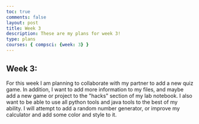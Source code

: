 ```yaml
---
toc: true
comments: false
layout: post
title: Week 3
description: These are my plans for week 3!
type: plans
courses: { compsci: {week: 3} }
---
```


## Week 3: 
For this week I am planning to collaborate with my partner to add a new quiz game. In addition, I want to add more information to my files, and maybe add a new game or project to the "hacks" section of my lab notebook. I also want to be able to use all python tools and java tools to the best of my ability. I will attempt to add a random number generator, or improve my calculator and add some color and style to it. 


